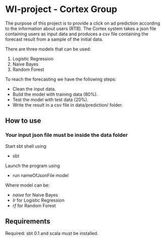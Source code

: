 # WI-project - Cortex Group

The purpose of this project is to provide a click on ad prediction according to the information about users (RTB).
The Cortex system takes a json file containing users as input data and produces a csv file containing the forecast result from a sample of the initial data.

There are three models that can be used:

1) Logistic Regression
2) Naive Bayes
3) Random Forest

To reach the forecasting we have the following steps:
- Clean the input data.
- Build the model with training data (80%).
- Test the model with test data (20%).
- Write the result in a csv file in data/prediction/ folder.


## How to use

### Your input json file must be inside the data folder

Start sbt shell using
* sbt

Launch the program using
* run nameOfJsonFile model

Where model can be:
* _naive_ for Naive Bayes
* _lr_ for Logistic Regression
* _rf_ for Random Forest 

## Requirements

Required: sbt 0.1 and scala must be installed.